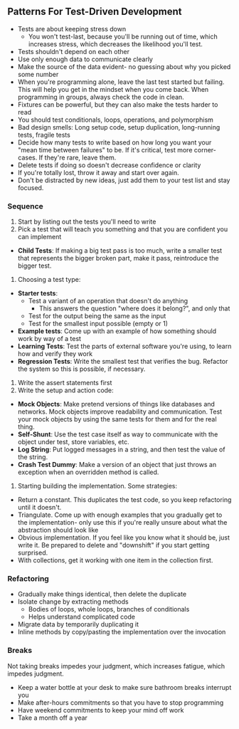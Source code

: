 ## Patterns For Test-Driven Development

* Tests are about keeping stress down
  * You won't test-last, because you'll be running out of time, which increases stress, which decreases the likelihood you'll test.
* Tests shouldn't depend on each other
* Use only enough data to communicate clearly
* Make the source of the data evident- no guessing about why you picked some number
* When you're programming alone, leave the last test started but failing. This will help you get in the mindset when you come back. When programming in groups, always check the code in clean.
* Fixtures can be powerful, but they can also make the tests harder to read
* You should test conditionals, loops, operations, and polymorphism
* Bad design smells: Long setup code, setup duplication, long-running tests, fragile tests
* Decide how many tests to write based on how long you want your "mean time between failures" to be. If it's critical, test more corner-cases. If they're rare, leave them.
* Delete tests if doing so doesn't decrease confidence or clarity
* If you're totally lost, throw it away and start over again.
* Don't be distracted by new ideas, just add them to your test list and stay focused.

### Sequence

1. Start by listing out the tests you'll need to write
1. Pick a test that will teach you something and that you are confident you can implement
  * **Child Tests**: If making a big test pass is too much, write a smaller test that represents the bigger broken part, make it pass, reintroduce the bigger test.
1. Choosing a test type:
  * **Starter tests**:
    * Test a variant of an operation that doesn't do anything
      * This answers the question "where does it belong?", and only that
    * Test for the output being the same as the input
    * Test for the smallest input possible (empty or 1)
  * **Example tests**: Come up with an example of how something should work by way of a test
  * **Learning Tests**: Test the parts of external software you're using, to learn how and verify they work
  * **Regression Tests**: Write the smallest test that verifies the bug. Refactor the system so this is possible, if necessary.
1. Write the assert statements first
1. Write the setup and action code:
  * **Mock Objects**: Make pretend versions of things like databases and networks. Mock objects improve readability and communication. Test your mock objects by using the same tests for them and for the real thing.
  * **Self-Shunt**: Use the test case itself as way to communicate with the object under test, store variables, etc.
  * **Log String**: Put logged messages in a string, and then test the value of the string.
  * **Crash Test Dummy**: Make a version of an object that just throws an exception when an overridden method is called.
1. Starting building the implementation. Some strategies:
  * Return a constant. This duplicates the test code, so you keep refactoring until it doesn't.
  * Triangulate. Come up with enough examples that you gradually get to the implementation- only use this if you're really unsure about what the abstraction should look like
  * Obvious implementation. If you feel like you know what it should be, just write it. Be prepared to delete and "downshift" if you start getting surprised.
  * With collections, get it working with one item in the collection first.

### Refactoring

* Gradually make things identical, then delete the duplicate
* Isolate change by extracting methods
  * Bodies of loops, whole loops, branches of conditionals
  * Helps understand complicated code
* Migrate data by temporarily duplicating it
* Inline methods by copy/pasting the implementation over the invocation

### Breaks

Not taking breaks impedes your judgment, which increases fatigue, which impedes judgment.

* Keep a water bottle at your desk to make sure bathroom breaks interrupt you
* Make after-hours commitments so that you have to stop programming
* Have weekend commitments to keep your mind off work
* Take a month off a year
